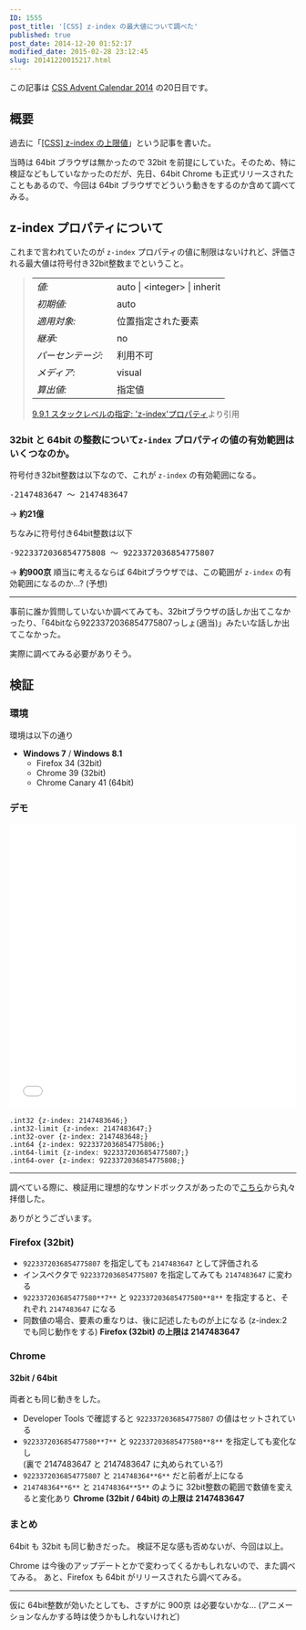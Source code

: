 ```yaml
---
ID: 1555
post_title: '[CSS] z-index の最大値について調べた'
published: true
post_date: 2014-12-20 01:52:17
modified_date: 2015-02-28 23:12:45
slug: 20141220015217.html
---
```

<p class="c-alert is-info">この記事は <a href="http://qiita.com/advent-calendar/2014/css">CSS Advent Calendar 2014</a> の20日目です。</p>

<!--more-->

## 概要
過去に「[[CSS] z-index の上限値](20130530161519.html "[CSS] z-index の上限値")」という記事を書いた。

当時は 64bit ブラウザは無かったので 32bit を前提にしていた。そのため、特に検証などもしていなかったのだが、先日、64bit Chrome も正式リリースされたこともあるので、今回は 64bit ブラウザでどういう動きをするのか含めて調べてみる。

## z-index プロパティについて
これまで言われていたのが `z-index` プロパティの値に制限はないけれど、評価される最大値は符号付き32bit整数までということ。

<blockquote>
	<table cellpadding="0" cellspacing="0">
		<tbody>
			<tr valign="baseline"><td><em>値:</em>&nbsp;&nbsp;</td><td>auto | <span class="value-inst-integer">&lt;integer&gt;</span> | <span class="value-inst-inherit">inherit</span></td></tr>
			<tr valign="baseline"><td><em>初期値:</em>&nbsp;&nbsp;</td><td>auto</td></tr>
			<tr valign="baseline"><td><em>適用対象:</em>&nbsp;&nbsp;</td><td>位置指定された要素</td></tr>
			<tr valign="baseline"><td><em>継承:</em>&nbsp;&nbsp;</td><td>no</td></tr>
			<tr valign="baseline"><td><em>パーセンテージ:</em>&nbsp;&nbsp;</td><td>利用不可</td></tr>
			<tr valign="baseline"><td><em>メディア:</em>&nbsp;&nbsp;</td><td>visual</td></tr>
			<tr valign="baseline"><td><em>算出値:</em>&nbsp;&nbsp;</td><td>指定値</td></tr>
		</tbody>
	</table>
	<footer><a href="http://momdo.s35.xrea.com/web-html-test/spec/CSS21/visuren.html#propdef-z-index">9.9.1 スタックレベルの指定: 'z-index'プロパティ</a>より引用</footer>
</blockquote>

### 32bit と 64bit の整数について`z-index` プロパティの値の有効範囲はいくつなのか。

符号付き32bit整数は以下なので、これが `z-index` の有効範囲になる。

<pre>
-2147483647 ～ 2147483647
</pre>
-> **約21億**

ちなみに符号付き64bit整数は以下

<pre>
-9223372036854775808 ～ 9223372036854775807
</pre>

<pre style="display:none">
9*10^18 = 9000000000000000000 (900京)
</pre>
-> **約900京**
順当に考えるならば 64bitブラウザでは、この範囲が `z-index` の有効範囲になるのか…? (予想)

---

事前に誰か質問していないか調べてみても、32bitブラウザの話しか出てこなかったり、「64bitなら9223372036854775807っしょ(適当)」みたいな話しか出てこなかった。

実際に調べてみる必要がありそう。

## 検証

### 環境
環境は以下の通り

- **Windows 7** / **Windows 8.1**
    - Firefox 34 (32bit)
    - Chrome 39 (32bit)
    - Chrome Canary 41 (64bit)


### デモ

<iframe height='500' scrolling='no' title='a verification on the maximum value of z-index' src='//codepen.io/hiro0218/embed/VqXxBV/?height=500&theme-id=light&default-tab=result' frameborder='no' allowtransparency='true' allowfullscreen='true' style='width: 100%;'>See the Pen <a href='https://codepen.io/hiro0218/pen/VqXxBV/'>a verification on the maximum value of z-index</a> by hiro (<a href='https://codepen.io/hiro0218'>@hiro0218</a>) on <a href='https://codepen.io'>CodePen</a>.
</iframe>

```language-css
.int32 {z-index: 2147483646;}
.int32-limit {z-index: 2147483647;}
.int32-over {z-index: 2147483648;}
.int64 {z-index: 9223372036854775806;}
.int64-limit {z-index: 9223372036854775807;}
.int64-over {z-index: 9223372036854775808;}
```

---

調べている際に、検証用に理想的なサンドボックスがあったので<a href="http://jsfiddle.net/bdukes/76MCf/2/show/">こちら</a>から丸々拝借した。

ありがとうございます。

### Firefox (32bit)

- `9223372036854775807` を指定しても `2147483647` として評価される
- インスペクタで `9223372036854775807` を指定してみても `2147483647` に変わる
- `922337203685477580**7**` と `922337203685477580**8**` を指定すると、それぞれ `2147483647` になる
- 同数値の場合、要素の重なりは、後に記述したものが上になる (z-index:2 でも同じ動作をする)
**Firefox (32bit) の上限は 2147483647**

### Chrome

#### 32bit / 64bit
両者とも同じ動きをした。

- Developer Tools で確認すると `9223372036854775807` の値はセットされている
- `922337203685477580**7**` と `922337203685477580**8**` を指定しても変化なし  
    (裏で 2147483647 と 2147483647 に丸められている?)
- `9223372036854775807` と `214748364**6**` だと前者が上になる
- `214748364**6**` と `214748364**5**` のように 32bit整数の範囲で数値を変えると変化あり
**Chrome (32bit / 64bit) の上限は 2147483647**

### まとめ
64bit も 32bit も同じ動きだった。
検証不足な感も否めないが、今回は以上。

Chrome は今後のアップデートとかで変わってくるかもしれないので、また調べてみる。
あと、Firefox も 64bit がリリースされたら調べてみる。

---

仮に 64bit整数が効いたとしても、さすがに 900京 は必要ないかな… (アニメーションなんかする時は使うかもしれないけれど)